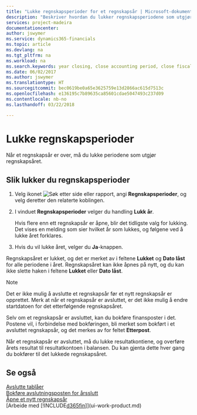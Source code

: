 ```yaml
---
title: "Lukke regnskapsperioder for et regnskapsår | Microsoft-dokumentasjon"
description: "Beskriver hvordan du lukker regnskapsperiodene som utgjør regnskapsåret."
services: project-madeira
documentationcenter: 
author: jswymer
ms.service: dynamics365-financials
ms.topic: article
ms.devlang: na
ms.tgt_pltfrm: na
ms.workload: na
ms.search.keywords: year closing, close accounting period, close fiscal year, bank account detailed trial balance
ms.date: 06/02/2017
ms.author: jswymer
ms.translationtype: HT
ms.sourcegitcommit: bec0619be0a65e3625759e13d2866ac615d7513c
ms.openlocfilehash: e136195c7b89635ca85601cdae5047493c237d09
ms.contentlocale: nb-no
ms.lasthandoff: 03/22/2018

---
```

# <a name="close-accounting-periods"></a>Lukke regnskapsperioder
Når et regnskapsår er over, må du lukke periodene som utgjør regnskapsåret.

## <a name="to-close-accounting-periods"></a>Slik lukker du regnskapsperioder
1. Velg ikonet ![Søk etter side eller rapport](media/ui-search/search_small.png "Søk etter side eller rapport"), angi **Regnskapsperioder**, og velg deretter den relaterte koblingen.
2. I vinduet **Regnskapsperioder** velger du handling **Lukk år**.

    Hvis flere enn ett regnskapsår er åpne, blir det tidligste valg for lukking. Det vises en melding som sier hvilket år som lukkes, og følgene ved å lukke året forklares.
3. Hvis du vil lukke året, velger du **Ja**-knappen.

Regnskapsåret er lukket, og det er merket av i feltene **Lukket** og **Dato låst** for alle periodene i året. Regnskapsåret kan ikke åpnes på nytt, og du kan ikke slette haken i feltene **Lukket** eller **Dato låst**.

> [!NOTE]  
>   Det er ikke mulig å avslutte et regnskapsår før et nytt regnskapsår er opprettet. Merk at når et regnskapsår er avsluttet, er det ikke mulig å endre startdatoen for det etterfølgende regnskapsåret.

Selv om et regnskapsår er avsluttet, kan du bokføre finansposter i det. Postene vil, i forbindelse med bokføringen, bli merket som bokført i et avsluttet regnskapsår, og det merkes av for feltet **Etterpost**.

Når et regnskapsår er avsluttet, må du lukke resultatkontiene, og overføre årets resultat til resultatkontoen i balansen. Du kan gjenta dette hver gang du bokfører til det lukkede regnskapsåret.

## <a name="see-also"></a>Se også
[Avslutte tablåer](year-close-books.md)  
[Bokføre avslutningsposten for årsslutt](year-how-post-year-end-close-entry.md)  
[Åpne et nytt regnskapsår](finance-how-open-new-fiscal-year.md)  
[Arbeide med [!INCLUDE[d365fin](includes/d365fin_md.md)]](ui-work-product.md)

